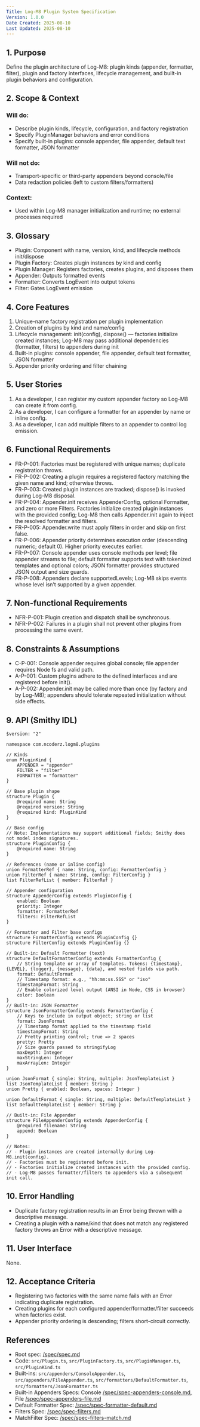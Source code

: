 ```yaml
---
Title: Log-M8 Plugin System Specification
Version: 1.0.0
Date Created: 2025-08-10
Last Updated: 2025-08-10
---
```


## 1. Purpose

Define the plugin architecture of Log-M8: plugin kinds (appender, formatter, filter), plugin and factory interfaces, lifecycle management, and built-in plugin behaviors and configuration.

## 2. Scope & Context

### Will do:
- Describe plugin kinds, lifecycle, configuration, and factory registration
- Specify PluginManager behaviors and error conditions
- Specify built-in plugins: console appender, file appender, default text formatter, JSON formatter

### Will not do:
- Transport-specific or third-party appenders beyond console/file
- Data redaction policies (left to custom filters/formatters)

### Context:
- Used within Log-M8 manager initialization and runtime; no external processes required

## 3. Glossary

- Plugin: Component with name, version, kind, and lifecycle methods init/dispose
- Plugin Factory: Creates plugin instances by kind and config
- Plugin Manager: Registers factories, creates plugins, and disposes them
- Appender: Outputs formatted events
- Formatter: Converts LogEvent into output tokens
- Filter: Gates LogEvent emission

## 4. Core Features

1. Unique-name factory registration per plugin implementation
2. Creation of plugins by kind and name/config
3. Lifecycle management: init(config), dispose() — factories initialize created instances; Log-M8 may pass additional dependencies (formatter, filters) to appenders during init
4. Built-in plugins: console appender, file appender, default text formatter, JSON formatter
5. Appender priority ordering and filter chaining

## 5. User Stories

1. As a developer, I can register my custom appender factory so Log-M8 can create it from config.
2. As a developer, I can configure a formatter for an appender by name or inline config.
3. As a developer, I can add multiple filters to an appender to control log emission.

## 6. Functional Requirements

- FR-P-001: Factories must be registered with unique names; duplicate registration throws.
- FR-P-002: Creating a plugin requires a registered factory matching the given name and kind; otherwise throws.
- FR-P-003: Created plugin instances are tracked; dispose() is invoked during Log-M8 disposal.
- FR-P-004: Appender.init receives AppenderConfig, optional Formatter, and zero or more Filters. Factories initialize created plugin instances with the provided config; Log-M8 then calls Appender.init again to inject the resolved formatter and filters.
- FR-P-005: Appender.write must apply filters in order and skip on first false.
- FR-P-006: Appender priority determines execution order (descending numeric; default 0). Higher priority executes earlier.
- FR-P-007: Console appender uses console methods per level; file appender streams to file; default formatter supports text with tokenized templates and optional colors; JSON formatter provides structured JSON output and size guards.
- FR-P-008: Appenders declare supportedLevels; Log-M8 skips events whose level isn’t supported by a given appender.

## 7. Non-functional Requirements

- NFR-P-001: Plugin creation and dispatch shall be synchronous.
- NFR-P-002: Failures in a plugin shall not prevent other plugins from processing the same event.

## 8. Constraints & Assumptions

- C-P-001: Console appender requires global console; file appender requires Node fs and valid path.
- A-P-001: Custom plugins adhere to the defined interfaces and are registered before init().
- A-P-002: Appender.init may be called more than once (by factory and by Log-M8); appenders should tolerate repeated initialization without side effects.

## 9. API (Smithy IDL)

```smithy
$version: "2"

namespace com.ncoderz.logm8.plugins

// Kinds
enum PluginKind {
    APPENDER = "appender"
    FILTER = "filter"
    FORMATTER = "formatter"
}

// Base plugin shape
structure Plugin {
    @required name: String
    @required version: String
    @required kind: PluginKind
}

// Base config
// Note: Implementations may support additional fields; Smithy does not model index signatures.
structure PluginConfig {
    @required name: String
}

// References (name or inline config)
union FormatterRef { name: String, config: FormatterConfig }
union FilterRef { name: String, config: FilterConfig }
list FilterRefList { member: FilterRef }

// Appender configuration
structure AppenderConfig extends PluginConfig {
    enabled: Boolean
    priority: Integer
    formatter: FormatterRef
    filters: FilterRefList
}

// Formatter and Filter base configs
structure FormatterConfig extends PluginConfig {}
structure FilterConfig extends PluginConfig {}

// Built-in: Default Formatter (text)
structure DefaultFormatterConfig extends FormatterConfig {
    // String template or array of templates. Tokens: {timestamp}, {LEVEL}, {logger}, {message}, {data}, and nested fields via path.
    format: DefaultFormat
    // Timestamp format: e.g., "hh:mm:ss.SSS" or "iso"
    timestampFormat: String
    // Enable colorized level output (ANSI in Node, CSS in browser)
    color: Boolean
}
// Built-in: JSON Formatter
structure JsonFormatterConfig extends FormatterConfig {
    // Keys to include in output object; string or list
    format: JsonFormat
    // Timestamp format applied to the timestamp field
    timestampFormat: String
    // Pretty printing control; true => 2 spaces
    pretty: Pretty
    // Size guards passed to stringifyLog
    maxDepth: Integer
    maxStringLen: Integer
    maxArrayLen: Integer
}

union JsonFormat { single: String, multiple: JsonTemplateList }
list JsonTemplateList { member: String }
union Pretty { enabled: Boolean, spaces: Integer }

union DefaultFormat { single: String, multiple: DefaultTemplateList }
list DefaultTemplateList { member: String }

// Built-in: File Appender
structure FileAppenderConfig extends AppenderConfig {
    @required filename: String
    append: Boolean
}

// Notes:
// - Plugin instances are created internally during Log-M8.init(config).
// - Factories must be registered before init.
// - Factories initialize created instances with the provided config.
// - Log-M8 passes formatter/filters to appenders via a subsequent init call.
```

## 10. Error Handling

- Duplicate factory registration results in an Error being thrown with a descriptive message.
- Creating a plugin with a name/kind that does not match any registered factory throws an Error with a descriptive message.

## 11. User Interface

None.

## 12. Acceptance Criteria

- Registering two factories with the same name fails with an Error indicating duplicate registration.
- Creating plugins for each configured appender/formatter/filter succeeds when factories exist.
- Appender priority ordering is descending; filters short-circuit correctly.

## References

- Root spec: [/spec/spec.md](/spec/spec.md)
- Code: `src/Plugin.ts`, `src/PluginFactory.ts`, `src/PluginManager.ts`, `src/PluginKind.ts`
- Built-ins: `src/appenders/ConsoleAppender.ts`, `src/appenders/FileAppender.ts`, `src/formatters/DefaultFormatter.ts`, `src/formatters/JsonFormatter.ts`
- Built-in Appenders Specs: Console [/spec/spec-appenders-console.md](/spec/spec-appenders-console.md), File [/spec/spec-appenders-file.md](/spec/spec-appenders-file.md)
- Default Formatter Spec: [/spec/spec-formatter-default.md](/spec/spec-formatter-default.md)
- Filters Spec: [/spec/spec-filters.md](/spec/spec-filters.md)
- MatchFilter Spec: [/spec/spec-filters-match.md](/spec/spec-filters-match.md)

